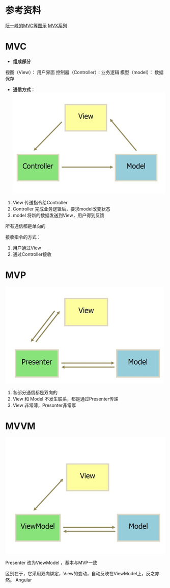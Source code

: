 # 参考资料
[阮一峰的MVC等图示](http://www.ruanyifeng.com/blog/2015/02/mvcmvp_mvvm.html)
[MVX系列](https://draveness.me/mvx/)

# MVC

- **组成部分**

视图（View）： 用户界面
控制器（Controller）：业务逻辑
模型（model）： 数据保存

- **通信方式**：
![](media/16194443491312/16193336258257.jpg)

1. View 传送指令给Controller
2. Controller 完成业务逻辑后，要求model改变状态
3. model 将新的数据发送到View，用户得到反馈

所有通信都是单向的

接收指令的方式：
1. 用户通过View
2. 通过Controller接收

# MVP

![](media/16194443491312/16193341772643.jpg)

1. 各部分通信都是双向的
2. View 和 Model 不发生联系，都是通过Presenter传递
3. View 非常薄，Presonter非常厚


# MVVM

![](media/16194443491312/16193344477632.jpg)

Presenter 改为ViewModel ，基本与MVP一致

区别在于，它采用双向绑定，View的变动，自动反映在ViewModel上，反之亦然。
Angular

